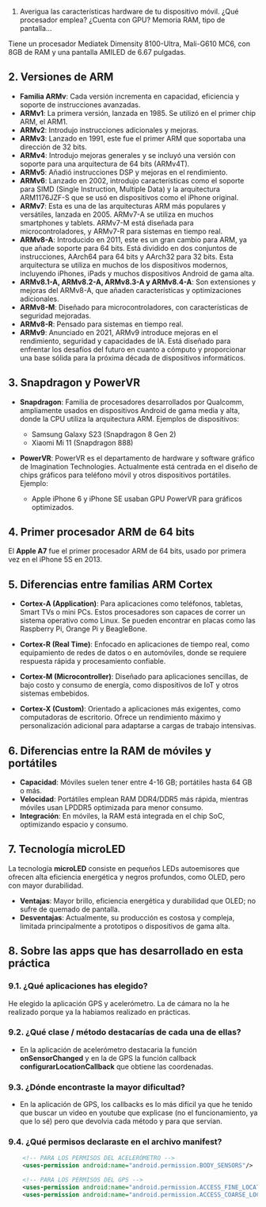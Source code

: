 1. Averigua las características hardware de tu dispositivo móvil. ¿Qué
procesador emplea? ¿Cuenta con GPU? Memoria RAM, tipo de
pantalla…

Tiene un procesador Mediatek Dimensity 8100-Ultra, Mali-G610 MC6, con 8GB de RAM y una pantalla AMILED de 6.67 pulgadas.

## 2. Versiones de ARM
- **Familia ARMv**: Cada versión incrementa en capacidad, eficiencia y soporte de instrucciones avanzadas.
- **ARMv1**: La primera versión, lanzada en 1985. Se utilizó en el primer chip ARM, el ARM1.
- **ARMv2**: Introdujo instrucciones adicionales y mejoras.
- **ARMv3**: Lanzado en 1991, este fue el primer ARM que soportaba una dirección de 32 bits.
- **ARMv4**: Introdujo mejoras generales y se incluyó una versión con soporte para una arquitectura de 64 bits (ARMv4T).
- **ARMv5**: Añadió instrucciones DSP y mejoras en el rendimiento.
- **ARMv6**: Lanzado en 2002, introdujo características como el soporte para SIMD (Single Instruction, Multiple Data) y la arquitectura ARM1176JZF-S que se usó en dispositivos como el iPhone original.
- **ARMv7**: Esta es una de las arquitecturas ARM más populares y versátiles, lanzada en 2005. ARMv7-A se utiliza en muchos smartphones y tablets. ARMv7-M está diseñada para microcontroladores, y ARMv7-R para sistemas en tiempo real.
- **ARMv8-A**: Introducido en 2011, este es un gran cambio para ARM, ya que añade soporte para 64 bits. Está dividido en dos conjuntos de instrucciones, AArch64 para 64 bits y AArch32 para 32 bits. Esta arquitectura se utiliza en muchos de los dispositivos modernos, incluyendo iPhones, iPads y muchos dispositivos Android de gama alta.
- **ARMv8.1-A, ARMv8.2-A, ARMv8.3-A y ARMv8.4-A**: Son extensiones y mejoras del ARMv8-A, que añaden características y optimizaciones adicionales.
- **ARMv8-M**: Diseñado para microcontroladores, con características de seguridad mejoradas.
- **ARMv8-R**: Pensado para sistemas en tiempo real.
- **ARMv9**: Anunciado en 2021, ARMv9 introduce mejoras en el rendimiento, seguridad y capacidades de IA. Está diseñado para enfrentar los desafíos del futuro en cuanto a cómputo y proporcionar una base sólida para la próxima década de dispositivos informáticos.


## 3. Snapdragon y PowerVR
- **Snapdragon**: Familia de procesadores desarrollados por Qualcomm, ampliamente usados en dispositivos Android de gama media y alta, donde la CPU utiliza la arquitectura ARM. Ejemplos de dispositivos: 
  - Samsung Galaxy S23 (Snapdragon 8 Gen 2)
  - Xiaomi Mi 11 (Snapdragon 888)

- **PowerVR**: PowerVR es el departamento de hardware y software gráfico de Imagination Technologies. Actualmente está centrada en el diseño de chips gráficos para teléfono móvil y otros dispositivos portátiles. Ejemplo:
  - Apple iPhone 6 y iPhone SE usaban GPU PowerVR para gráficos optimizados.

## 4. Primer procesador ARM de 64 bits
El **Apple A7** fue el primer procesador ARM de 64 bits, usado por primera vez en el iPhone 5S en 2013.

## 5. Diferencias entre familias ARM Cortex

- **Cortex-A (Application)**: Para aplicaciones como teléfonos, tabletas, Smart TVs o mini PCs. Estos procesadores son capaces de correr un sistema operativo como Linux. Se pueden encontrar en placas como las Raspberry Pi, Orange Pi y BeagleBone.

- **Cortex-R (Real Time)**: Enfocado en aplicaciones de tiempo real, como equipamiento de redes de datos o en automóviles, donde se requiere respuesta rápida y procesamiento confiable.

- **Cortex-M (Microcontroller)**: Diseñado para aplicaciones sencillas, de bajo costo y consumo de energía, como dispositivos de IoT y otros sistemas embebidos.

- **Cortex-X (Custom)**: Orientado a aplicaciones más exigentes, como computadoras de escritorio. Ofrece un rendimiento máximo y personalización adicional para adaptarse a cargas de trabajo intensivas.

## 6. Diferencias entre la RAM de móviles y portátiles
- **Capacidad**: Móviles suelen tener entre 4-16 GB; portátiles hasta 64 GB o más.
- **Velocidad**: Portátiles emplean RAM DDR4/DDR5 más rápida, mientras móviles usan LPDDR5 optimizada para menor consumo.
- **Integración**: En móviles, la RAM está integrada en el chip SoC, optimizando espacio y consumo.

## 7. Tecnología microLED
La tecnología **microLED** consiste en pequeños LEDs autoemisores que ofrecen alta eficiencia energética y negros profundos, como OLED, pero con mayor durabilidad.
- **Ventajas**: Mayor brillo, eficiencia energética y durabilidad que OLED; no sufre de quemado de pantalla.
- **Desventajas**: Actualmente, su producción es costosa y compleja, limitada principalmente a prototipos o dispositivos de gama alta.

## 8. Sobre las apps que has desarrollado en esta práctica
### 9.1. ¿Qué aplicaciones has elegido?
He elegido la aplicación GPS y acelerómetro. La de cámara no la he realizado porque ya la habiamos realizado en prácticas.

### 9.2. ¿Qué clase / método destacarías de cada una de ellas?
 - En la aplicación de acelerómetro destacaria la función **onSensorChanged** y en la de GPS la función callback **configurarLocationCallback** que obtiene las coordenadas.

### 9.3. ¿Dónde encontraste la mayor dificultad?
 - En la aplicación de GPS, los callbacks es lo más difícil ya que he tenido que buscar un video en youtube que explicase (no el funcionamiento, ya que lo sé) pero que devolvia cada método y para que servian.

### 9.4. ¿Qué permisos declaraste en el archivo manifest?

```xml
    <!-- PARA LOS PERMISOS DEL ACELERÓMETRO -->
    <uses-permission android:name="android.permission.BODY_SENSORS"/>

    <!-- PARA LOS PERMISOS DEL GPS -->
    <uses-permission android:name="android.permission.ACCESS_FINE_LOCATION" />
    <uses-permission android:name="android.permission.ACCESS_COARSE_LOCATION" />
```

